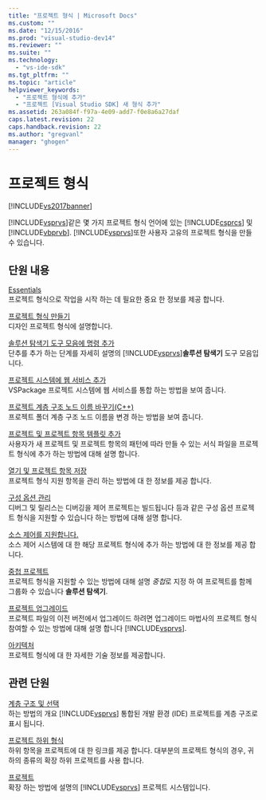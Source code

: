 ```yaml
---
title: "프로젝트 형식 | Microsoft Docs"
ms.custom: ""
ms.date: "12/15/2016"
ms.prod: "visual-studio-dev14"
ms.reviewer: ""
ms.suite: ""
ms.technology: 
  - "vs-ide-sdk"
ms.tgt_pltfrm: ""
ms.topic: "article"
helpviewer_keywords: 
  - "프로젝트 형식에 추가"
  - "프로젝트 [Visual Studio SDK] 새 형식 추가"
ms.assetid: 263a084f-f97a-4e09-add7-f0e8a6a27daf
caps.latest.revision: 22
caps.handback.revision: 22
ms.author: "gregvanl"
manager: "ghogen"
---
```

# 프로젝트 형식
[!INCLUDE[vs2017banner](../../code-quality/includes/vs2017banner.md)]

[!INCLUDE[vsprvs](../../code-quality/includes/vsprvs_md.md)]같은 몇 가지 프로젝트 형식 언어에 있는 [!INCLUDE[csprcs](../../data-tools/includes/csprcs_md.md)] 및 [!INCLUDE[vbprvb](../../code-quality/includes/vbprvb_md.md)].  [!INCLUDE[vsprvs](../../code-quality/includes/vsprvs_md.md)]또한 사용자 고유의 프로젝트 형식을 만들 수 있습니다.  
  
## 단원 내용  
 [Essentials](../../extensibility/internals/project-type-essentials.md)  
 프로젝트 형식으로 작업을 시작 하는 데 필요한 중요 한 정보를 제공 합니다.  
  
 [프로젝트 형식 만들기](../../extensibility/internals/creating-project-types.md)  
 디자인 프로젝트 형식에 설명합니다.  
  
 [솔루션 탐색기 도구 모음에 명령 추가](../../extensibility/adding-a-command-to-the-solution-explorer-toolbar.md)  
 단추를 추가 하는 단계를 자세히 설명의 [!INCLUDE[vsprvs](../../code-quality/includes/vsprvs_md.md)]**솔루션 탐색기** 도구 모음입니다.  
  
 [프로젝트 시스템에 웹 서비스 추가](../../misc/adding-web-services-to-project-systems.md)  
 VSPackage 프로젝트 시스템에 웹 서비스를 통합 하는 방법을 보여 줍니다.  
  
 [프로젝트 계층 구조 노드 이름 바꾸기\(C\+\+\)](../../misc/renaming-project-hierarchy-nodes-cpp.md)  
 프로젝트 폴더 계층 구조 노드 이름을 변경 하는 방법을 보여 줍니다.  
  
 [프로젝트 및 프로젝트 항목 템플릿 추가](../../extensibility/internals/adding-project-and-project-item-templates.md)  
 사용자가 새 프로젝트 및 프로젝트 항목의 패턴에 따라 만들 수 있는 서식 파일을 프로젝트 형식에 추가 하는 방법에 대해 설명 합니다.  
  
 [열기 및 프로젝트 항목 저장](../../extensibility/internals/opening-and-saving-project-items.md)  
 프로젝트 형식 지원 항목을 관리 하는 방법에 대 한 정보를 제공 합니다.  
  
 [구성 옵션 관리](../../extensibility/internals/managing-configuration-options.md)  
 디버그 및 릴리스는 디버깅을 제어 프로젝트는 빌드됩니다 등과 같은 구성 옵션 프로젝트 형식을 지원할 수 있습니다 하는 방법에 대해 설명 합니다.  
  
 [소스 제어를 지원합니다.](../../extensibility/internals/supporting-source-control.md)  
 소스 제어 시스템에 대 한 해당 프로젝트 형식에 추가 하는 방법에 대 한 정보를 제공 합니다.  
  
 [중첩 프로젝트](../../extensibility/internals/nesting-projects.md)  
 프로젝트 형식을 지원할 수 있는 방법에 대해 설명  *중첩*로 지정 하 여 프로젝트를 함께 그룹화 수 있습니다  **솔루션 탐색기**.  
  
 [프로젝트 업그레이드](../../extensibility/internals/upgrading-projects.md)  
 프로젝트 파일의 이전 버전에서 업그레이드 하려면 업그레이드 마법사의 프로젝트 형식 참여할 수 있는 방법에 대해 설명 합니다 [!INCLUDE[vsprvs](../../code-quality/includes/vsprvs_md.md)].  
  
 [아키텍처](../../extensibility/internals/project-types-architecture.md)  
 프로젝트 형식에 대 한 자세한 기술 정보를 제공합니다.  
  
## 관련 단원  
 [계층 구조 및 선택](../../extensibility/internals/hierarchies-and-selection.md)  
 하는 방법의 개요 [!INCLUDE[vsprvs](../../code-quality/includes/vsprvs_md.md)] 통합된 개발 환경 \(IDE\) 프로젝트를 계층 구조로 표시 됩니다.  
  
 [프로젝트 하위 형식](../../extensibility/internals/project-subtypes.md)  
 하위 항목을 프로젝트에 대 한 링크를 제공 합니다.  대부분의 프로젝트 형식의 경우, 귀하의 종류의 확장 하위 프로젝트를 사용 합니다.  
  
 [프로젝트](../../extensibility/internals/projects.md)  
 확장 하는 방법에 설명의 [!INCLUDE[vsprvs](../../code-quality/includes/vsprvs_md.md)] 프로젝트 시스템입니다.